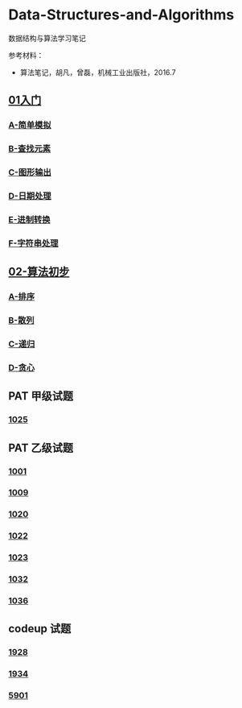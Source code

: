 # Data-Structures-and-Algorithms

数据结构与算法学习笔记

参考材料：

- 算法笔记，胡凡，曾磊，机械工业出版社，2016.7

## [01入门](01-入门模拟)

### [A-简单模拟](01-入门模拟/A-简单模拟)

### [B-查找元素](01-入门模拟/B-查找元素)

### [C-图形输出](01-入门模拟/C-图形输出)

### [D-日期处理](01-入门模拟/D-日期处理)

### [E-进制转换](01-入门模拟/E-进制转换)

### [F-字符串处理](01-入门模拟/F-字符串处理)

## [02-算法初步](02-算法初步)

### [A-排序](02-算法初步/A-排序)

### [B-散列](02-算法初步/B-散列)

### [C-递归](02-算法初步/C-递归)

### [D-贪心](02-算法初步/D-贪心)

## PAT 甲级试题

### [1025](02-算法初步/A-排序/e-PAT-A1025.cpp)

## PAT 乙级试题

### [1001](01-入门模拟/A-简单模拟/a-PAT-B1001.cpp)

### [1009](01-入门模拟/F-字符串处理/b-PAT-B1009.cpp)

### [1020](02-算法初步/D-贪心/b-PAT-B1020.cc)

### [1022](01-入门模拟/E-进制转换/a-PAT-B1022.cpp)

### [1023](02-算法初步/D-贪心/c-PAT-B1023.cc)

### [1032](01-入门模拟/A-简单模拟/b-PAT-B1032.cpp)

### [1036](01-入门模拟/C-图形输出/a-PAT-B1036.cpp)

## codeup 试题

### [1928](01-入门模拟/D-日期处理/a-codeup-1928.cpp)

### [1934](01-入门模拟/B-查找元素/a-codeup-1934.cpp)

### [5901](01-入门模拟/F-字符串处理/a-codeup-5901.cpp)
